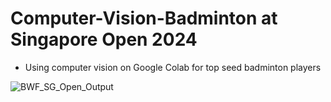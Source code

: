 # Computer-Vision-Badminton at Singapore Open 2024

* Using computer vision on Google Colab for top seed badminton players

![BWF_SG_Open_Output](https://github.com/Inquisitive-Learner/Computer-Vision-Badminton/assets/80440978/6ebdfdc1-7e19-4f02-b39e-fbec89a446dd)
